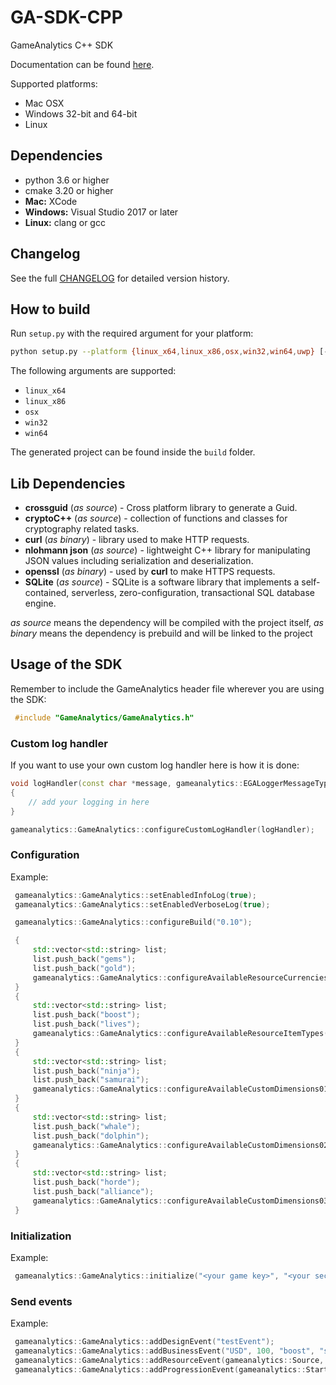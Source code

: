 GA-SDK-CPP
==========

GameAnalytics C++ SDK

Documentation can be found [here](https://gameanalytics.com/docs/cpp-sdk).

Supported platforms:

* Mac OSX
* Windows 32-bit and 64-bit
* Linux

Dependencies
------------

* python 3.6  or higher
* cmake  3.20 or higher
* **Mac:**      XCode
* **Windows:**  Visual Studio 2017 or later
* **Linux:**    clang or gcc

Changelog
------------

See the full [CHANGELOG](./CHANGELOG) for detailed version history.

How to build
------------

Run `setup.py` with the required argument for your platform:

```sh
python setup.py --platform {linux_x64,linux_x86,osx,win32,win64,uwp} [--cfg {Release,Debug}] [--build] [--test] [--coverage]
```

The following arguments are supported:

* `linux_x64`
* `linux_x86`
* `osx`
* `win32`
* `win64`

The generated project can be found inside the `build` folder.

Lib Dependencies
----------------

* **crossguid** (*as source*) - Cross platform library to generate a Guid.
* **cryptoC++** (*as source*) - collection of functions and classes for cryptography related tasks.
* **curl** (*as binary*) - library used to make HTTP requests.
* **nlohmann json** (*as source*) - lightweight C++ library for manipulating JSON values including serialization and deserialization.
* **openssl** (*as binary*) - used by **curl** to make HTTPS requests.
* **SQLite** (*as source*) - SQLite is a software library that implements a self-contained, serverless, zero-configuration, transactional SQL database engine.

*as source* means the dependency will be compiled with the project itself, *as binary* means the dependency is prebuild and will be linked to the project

Usage of the SDK
----------------

Remember to include the GameAnalytics header file wherever you are using the SDK:

``` c++
 #include "GameAnalytics/GameAnalytics.h"
```

### Custom log handler
If you want to use your own custom log handler here is how it is done:
``` c++
void logHandler(const char *message, gameanalytics::EGALoggerMessageType type)
{
    // add your logging in here
}

gameanalytics::GameAnalytics::configureCustomLogHandler(logHandler);
```

### Configuration

Example:

``` c++
 gameanalytics::GameAnalytics::setEnabledInfoLog(true);
 gameanalytics::GameAnalytics::setEnabledVerboseLog(true);

 gameanalytics::GameAnalytics::configureBuild("0.10");

 {
     std::vector<std::string> list;
     list.push_back("gems");
     list.push_back("gold");
     gameanalytics::GameAnalytics::configureAvailableResourceCurrencies(list);
 }
 {
     std::vector<std::string> list;
     list.push_back("boost");
     list.push_back("lives");
     gameanalytics::GameAnalytics::configureAvailableResourceItemTypes(list);
 }
 {
     std::vector<std::string> list;
     list.push_back("ninja");
     list.push_back("samurai");
     gameanalytics::GameAnalytics::configureAvailableCustomDimensions01(list);
 }
 {
     std::vector<std::string> list;
     list.push_back("whale");
     list.push_back("dolphin");
     gameanalytics::GameAnalytics::configureAvailableCustomDimensions02(list);
 }
 {
     std::vector<std::string> list;
     list.push_back("horde");
     list.push_back("alliance");
     gameanalytics::GameAnalytics::configureAvailableCustomDimensions03(list);
 }
```

### Initialization

Example:

``` c++
 gameanalytics::GameAnalytics::initialize("<your game key>", "<your secret key>");
```

### Send events

Example:

``` c++
 gameanalytics::GameAnalytics::addDesignEvent("testEvent");
 gameanalytics::GameAnalytics::addBusinessEvent("USD", 100, "boost", "super_boost", "shop");
 gameanalytics::GameAnalytics::addResourceEvent(gameanalytics::Source, "gems", 10, "lives", "extra_life");
 gameanalytics::GameAnalytics::addProgressionEvent(gameanalytics::Start, "progression01", "progression02");
```
